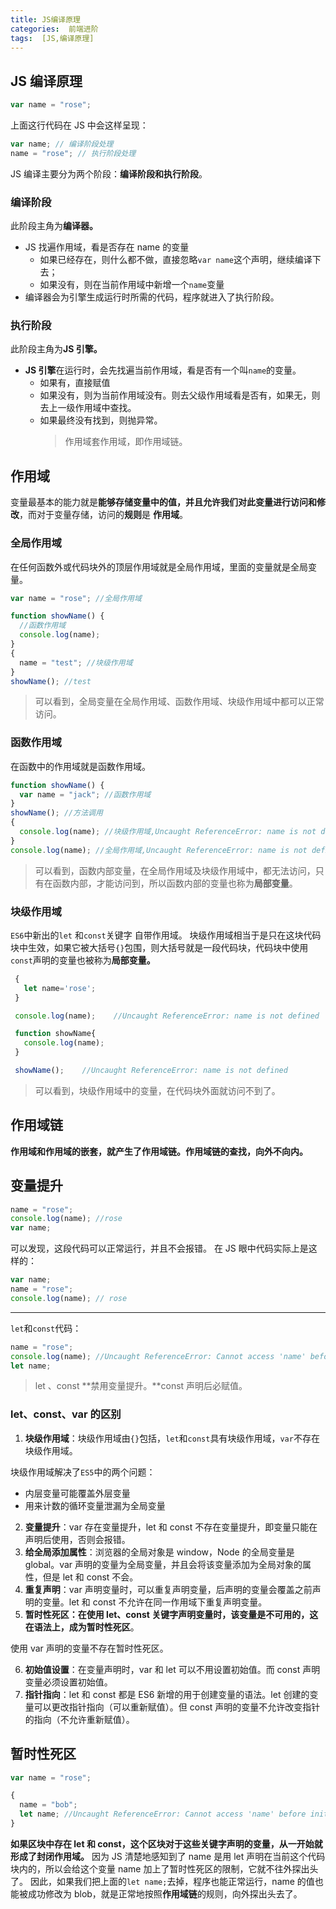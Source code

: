 ```yaml
---
title: JS编译原理
categories:  前端进阶
tags:  [JS,编译原理]
---
```


## JS 编译原理

```javascript
var name = "rose";
```

上面这行代码在 JS 中会这样呈现：

```javascript
var name; // 编译阶段处理
name = "rose"; // 执行阶段处理
```

JS 编译主要分为两个阶段：**编译阶段和执行阶段**。

### 编译阶段

此阶段主角为**编译器。**

- JS 找遍作用域，看是否存在 name 的变量
  - 如果已经存在，则什么都不做，直接忽略`var name`这个声明，继续编译下去；
  - 如果没有，则在当前作用域中新增一个`name`变量
- 编译器会为引擎生成运行时所需的代码，程序就进入了执行阶段。

### 执行阶段

此阶段主角为**JS 引擎。**

- **JS 引擎**在运行时，会先找遍当前作用域，看是否有一个叫`name`的变量。
  - 如果有，直接赋值
  - 如果没有，则为当前作用域没有。则去父级作用域看是否有，如果无，则去上一级作用域中查找。
  - 如果最终没有找到，则抛异常。
    > 作用域套作用域，即作用域链。

## 作用域

变量最基本的能力就是**能够存储变量中的值，并且允许我们对此变量进行访问和修改**，而对于变量存储，访问的**规则**是 **作用域**。

### 全局作用域

在任何函数外或代码块外的顶层作用域就是全局作用域，里面的变量就是全局变量。

```javascript
var name = "rose"; //全局作用域

function showName() {
  //函数作用域
  console.log(name);
}
{
  name = "test"; //块级作用域
}
showName(); //test
```

> 可以看到，全局变量在全局作用域、函数作用域、块级作用域中都可以正常访问。

### 函数作用域

在函数中的作用域就是函数作用域。

```javascript
function showName() {
  var name = "jack"; //函数作用域
}
showName(); //方法调用
{
  console.log(name); //块级作用域,Uncaught ReferenceError: name is not defined
}
console.log(name); //全局作用域,Uncaught ReferenceError: name is not defined
```

> 可以看到，函数内部变量，在全局作用域及块级作用域中，都无法访问，只有在函数内部，才能访问到，所以函数内部的变量也称为**局部变量**。

### 块级作用域

`ES6`中新出的`let` 和`const`关键字 自带作用域。
块级作用域相当于是只在这块代码块中生效，如果它被大括号`{}`包围，则大括号就是一段代码块，代码块中使用`const`声明的变量也被称为**局部变量。**

```javascript
 {
   let name='rose';
 }

 console.log(name);    //Uncaught ReferenceError: name is not defined

 function showName{
   console.log(name);
 }

 showName();    //Uncaught ReferenceError: name is not defined
```

> 可以看到，块级作用域中的变量，在代码块外面就访问不到了。

## 作用域链

**作用域和作用域的嵌套，就产生了作用域链。作用域链的查找，向外不向内。**

## 变量提升

```javascript
name = "rose";
console.log(name); //rose
var name;
```

可以发现，这段代码可以正常运行，并且不会报错。
在 JS 眼中代码实际上是这样的：

```javascript
var name;
name = "rose";
console.log(name); // rose
```

---

`let`和`const`代码：

```javascript
name = "rose";
console.log(name); //Uncaught ReferenceError: Cannot access 'name' before initialization
let name;
```

> let 、const **禁用变量提升。**const 声明后必赋值。

### let、const、var 的区别

1. **块级作用域**：块级作用域由`{}`包括，`let`和`const`具有块级作用域，`var`不存在块级作用域。

块级作用域解决了`ES5`中的两个问题：

- 内层变量可能覆盖外层变量
- 用来计数的循环变量泄漏为全局变量

2. **变量提升**：var 存在变量提升，let 和 const 不存在变量提升，即变量只能在声明后使用，否则会报错。
3. **给全局添加属性**：浏览器的全局对象是 window，Node 的全局变量是 global。var 声明的变量为全局变量，并且会将该变量添加为全局对象的属性，但是 let 和 const 不会。
4. **重复声明**：var 声明变量时，可以重复声明变量，后声明的变量会覆盖之前声明的变量。let 和 const 不允许在同一作用域下重复声明变量。
5. **暂时性死区：**在使用 let、const 关键字声明变量时，该变量是不可用的，这在语法上，成为**暂时性死区**。

使用 var 声明的变量不存在暂时性死区。

6. **初始值设置**：在变量声明时，var 和 let 可以不用设置初始值。而 const 声明变量必须设置初始值。
7. **指针指向**：let 和 const 都是 ES6 新增的用于创建变量的语法。let 创建的变量可以更改指针指向（可以重新赋值）。但 const 声明的变量不允许改变指针的指向（不允许重新赋值）。

## 暂时性死区

```javascript
var name = "rose";

{
  name = "bob";
  let name; //Uncaught ReferenceError: Cannot access 'name' before initialization
}
```

**如果区块中存在 let 和 const，这个区块对于这些关键字声明的变量，从一开始就形成了封闭作用域。**
因为 JS 清楚地感知到了 name 是用 let 声明在当前这个代码块内的，所以会给这个变量 name 加上了暂时性死区的限制，它就不往外探出头了。
因此，如果我们把上面的`let name;`去掉，程序也能正常运行，name 的值也能被成功修改为 blob，就是正常地按照**作用域链**的规则，向外探出头去了。
